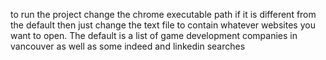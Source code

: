 to run the project change the chrome executable path if it is different from the default then just change the text file to contain whatever websites you want to open. The default is a list of game development companies in vancouver as well as some indeed and linkedin searches
